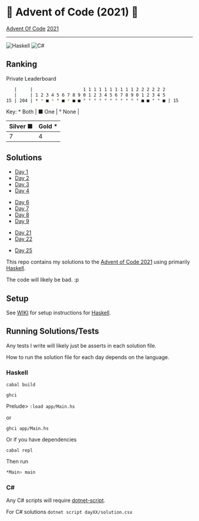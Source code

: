 # 🎄 Advent of Code (2021) 🎄

[Advent Of Code](https://adventofcode.com/) [2021](https://adventofcode.com/2021/)

---

![Haskell](https://img.shields.io/badge/Haskell-5e5086?style=for-the-badge&logo=haskell&logoColor=white)
![C#](https://img.shields.io/badge/c%23-%23239120.svg?style=for-the-badge&logo=c-sharp&logoColor=white)

## Ranking

Private Leaderboard

<!-- 20-  84 **■°°■*°°°°° -->
<!-- 18- 109 **■°°■*°°°°°°°°°°°°°■ -->
<!-- 17- 134 **■°°■*°°°°°°°°°°°°°■■ -->
<!-- 17- 144 **■■°■*°°°°°°°°°°°°°■■°° -->
<!-- 17- 155 **■*°■*°°°°°°°°°°°°°■■°° -->
<!-- 15- 181 * * ■ * ° ■ * ° ° ° ° ° ° ° ° ° ° ° ° ° ■ ■ ° ° ■ -->
<!-- 15- 192 * * ■ * ° ■ * ■ ° ° ° ° ° ° ° ° ° ° ° ° ■ ■ ° ° ■ -->

```bash
   |     |                   1 1 1 1 1 1 1 1 1 1 2 2 2 2 2 2
   |     | 1 2 3 4 5 6 7 8 9 0 1 2 3 4 5 6 7 8 9 0 1 2 3 4 5
15 | 204 | * * ■ * ° ■ * ■ ■ ° ° ° ° ° ° ° ° ° ° ° ■ ■ ° ° ■ | 15
```

Key: * Both | ■ One | ° None |

| Silver ■ | Gold * |
| - | - |
| 7 | 4 |

## Solutions

- [Day 1](day01/README.md)
- [Day 2](day02/README.md)
- [Day 3](day03/README.md)
- [Day 4](day04/README.md)
<!-- - [Day 5](day05/README.md) -->
- [Day 6](day06/README.md)
- [Day 7](day07/README.md)
- [Day 8](day08/README.md)
- [Day 9](day09/README.md)
<!-- - [Day 10](day10/README.md) -->
<!-- - [Day 11](day11/README.md) -->
<!-- - [Day 12](day12/README.md) -->
<!-- - [Day 13](day13/README.md) -->
<!-- - [Day 14](day14/README.md) -->
<!-- - [Day 15](day15/README.md) -->
<!-- - [Day 16](day16/README.md) -->
<!-- - [Day 17](day17/README.md) -->
<!-- - [Day 18](day18/README.md) -->
<!-- - [Day 19](day19/README.md) -->
<!-- - [Day 20](day20/README.md) -->
- [Day 21](day21/README.md)
- [Day 22](day22/README.md)
<!-- - [Day 23](day23/README.md) -->
<!-- - [Day 24](day24/README.md) -->
- [Day 25](day25/README.md)

<!-- [![For: Advent Of Code](https://img.shields.io/badge/for-advent_of_code-green.svg)](https://adventofcode.com/) -->
<!-- [![License: MIT](https://img.shields.io/badge/License-MIT-lightgrey.svg)](https://opensource.org/licenses/MIT)  -->

<!-- https://github.com/marketplace/actions/aoc-badges -->
<!-- ![](https://img.shields.io/badge/day%20📅-6-blue) -->
<!-- ![](https://img.shields.io/badge/stars%20⭐-12-yellow) -->
<!-- ![](https://img.shields.io/badge/days%20completed-6-red) -->

This repo contains my solutions to the [Advent of Code 2021](https://adventofcode.com/2021) using primarily [Haskell](https://www.haskell.org).

The code will likely be bad. :p

## Setup

See [WIKI](https://github.com/AlexHedley/adventofcode2021/wiki) for setup instructions for [Haskell](https://www.haskell.org).

## Running Solutions/Tests

Any tests I write will likely just be asserts in each solution file.

How to run the solution file for each day depends on the language.

### Haskell

`cabal build`

`ghci`

Prelude> `:load app/Main.hs`

or

`ghci app/Main.hs`

Or if you have dependencies

`cabal repl`

Then run

```bash
*Main> main
```

### C#

Any C# scripts will require [dotnet-script](https://github.com/filipw/dotnet-script).

For C# solutions `dotnet script dayXX/solution.csx`
